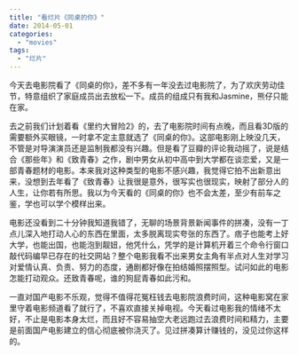 ```yaml
---
title: "看烂片《同桌的你》"
date: 2014-05-01
categories: 
  - "movies"
tags: 
  - "烂片"
---
```


今天去电影院看了《同桌的你》，差不多有一年没去过电影院了，为了欢庆劳动佳节，特意组织了家庭成员出去放松一下。成员的组成只有我和Jasmine，熊仔只能在家。

去之前我们计划着看《里约大冒险2》的，去了电影院时间有点晚，而且看3D版的需要额外买眼镜，一时拿不定主意就选了《同桌的你》。这部电影刚上映没几天，不管是对导演演员还是监制我都没有兴趣。但是看了豆瓣的评论我动摇了，说是结合《那些年》和《致青春》之作，剧中男女从初中高中到大学都在谈恋爱，又是一部青春题材的电影。本来我对这种类型的电影不感兴趣，我觉得它拍不出新意出来，没想到去年看了《致青春》让我很是意外，很写实也很现实，映射了部分人的人生，让你若有所思。我以为今天看的《同桌的你》也不会太差，至少有前车之鉴，学也可以学个模样出来。

电影还没看到二十分钟我知道我错了，无聊的场景背景新闻事件的拼凑，没有一丁点儿深入地打动人心的东西在里面，太多脱离现实夸张的东西了。痞子也能考上好大学，也能出国，也能泡到靓妞，他凭什么，凭学的是计算机开着三个命令行窗口敲代码编早已存在的社交网站？整个电影我看不出来男女主角有半点对人生对学习对爱情认真、负责、努力的态度，通剧都好像在拍结婚照摆照型。试问如此的电影怎能打动观众。还致青春呢，谁的狗屁青春如此污和。

一直对国产电影不乐观，觉得不值得花冤枉钱去电影院浪费时间，这种电影窝在家里守着电影频道看了就行了，不喜欢直接关掉电视。今天看过电影我的情绪不太好，不止是电影本身太烂，而且好不容易抽空大老远跑过去浪费时间和精力，主要是前面国产电影建立的信心彻底被你浇灭了。见过拼凑算计赚钱的，没见过你这样的。
